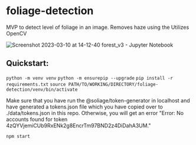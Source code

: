 # foliage-detection
MVP to detect level of foliage in an image. Removes haze using the Utilizes OpenCV 


![Screenshot 2023-03-10 at 14-12-40 forest_v3 - Jupyter Notebook](https://user-images.githubusercontent.com/72612765/224338059-62a52f13-13d6-4ef0-8c8e-6ab1b4a3d52c.png)


## Quickstart:
`python -m venv venv`
`python -m ensurepip --upgrade`
`pip install -r requirements.txt`
`source PATH/TO/WORKING/DIRECTORY/foliage-detection/venv/bin/activate`

Make sure that you have run the @soliage/token-generator in localhost and have generated a tokens.json file which you have copied over to ./data/tokens.json in this repo. Otherwise, you will get an error "Error: No accounts found for token 4zQYVjemiCUb9RxENk2g8EncrTm97BND2z4DiDahA3UM."

`npm start`
